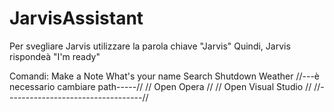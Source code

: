 # JarvisAssistant
Per svegliare Jarvis utilizzare la parola chiave "Jarvis"
Quindi, Jarvis rispondeà "I'm ready"

Comandi:
  Make a Note
  What's your name
  Search 
  Shutdown
  Weather
  //---è necessario cambiare path-----//
  //        Open Opera                //
  //    Open Visual Studio            //
  //----------------------------------//
